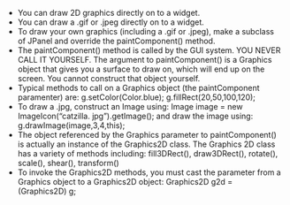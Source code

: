 - You can draw 2D graphics directly on to a widget.
- You can draw a .gif or .jpeg directly on to a widget.
- To draw your own graphics (including a .gif or
.jpeg), make a subclass of JPanel and override the
paintComponent() method.
- The paintComponent() method is called by the GUI
system. YOU NEVER CALL IT YOURSELF. The
argument to paintComponent() is a Graphics object that
gives you a surface to draw on, which will end up on
the screen. You cannot construct that object yourself.
- Typical methods to call on a Graphics object (the
paintComponent paramenter) are:
g.setColor(Color.blue);
g.fillRect(20,50,100,120);
- To draw a .jpg, construct an Image using:
Image image = new ImageIcon(“catzilla.
jpg”).getImage();
and draw the image using:
g.drawImage(image,3,4,this);
- The object referenced by the Graphics parameter
to paintComponent() is actually an instance of the
Graphics2D class. The Graphics 2D class has a variety
of methods including:
fill3DRect(), draw3DRect(), rotate(), scale(), shear(), 
transform()
- To invoke the Graphics2D methods, you must cast the
parameter from a Graphics object to a Graphics2D
object:
Graphics2D g2d = (Graphics2D) g;